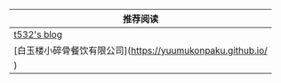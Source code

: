 | 推荐阅读                                                    |
| ----------------------------------------------------------- |
| [t532's blog](https://t532.github.io/)                      |
| [白玉楼小碎骨餐饮有限公司](https://yuumukonpaku.github.io/
) |


